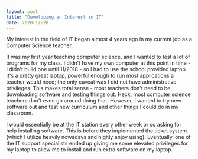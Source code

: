 ```yaml
---
layout: post
title: "Developing an Interest in IT"
date: 2020-12-28   
---
```


My interest in the field of IT began almost 4 years ago in my current job as a Computer Science teacher.

It was my first year teaching computer science, and I wanted to test a lot of programs for my class. I didn't have my own computer at this point in time - I didn't build one until 11/2018 - so I had to use the school provided laptop. It's a pretty great laptop, powerful enough to run most applications a teacher would need; the only caveat was I did not have administrative privileges. This makes total sense - most teachers don't need to be downloading software and testing things out. Heck, most computer science teachers don't even go around doing that. However, I wanted to try new software out and test new curriculum and other things I could do in my classroom.  

I would essentially be at the IT station every other week or so asking for help installing software. This is before they implemented the ticket system (which I utilize heavily nowadays and highly enjoy using). Eventually, one of the IT support specialists ended up giving me some elevated privileges for my laptop to allow me to install and run extra software on my laptop. 